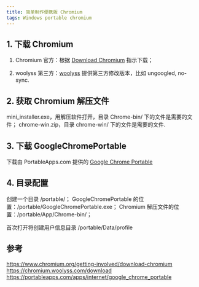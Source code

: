 ```yaml
---
title: 简单制作便携版 Chromium
tags: Windows portable chromium
---
```


## 1. 下载 Chromium
1. Chromium 官方：根据 [Download Chromium](https://www.chromium.org/getting-involved/download-chromium) 指示下载；

2. woolyss 第三方：[woolyss](https://chromium.woolyss.com/) 提供第三方修改版本，比如 ungoogled, no-sync.

## 2. 获取 Chromium 解压文件
mini_installer.exe，用解压软件打开，目录 Chrome-bin/ 下的文件是需要的文件；
chrome-win.zip，目录 chrome-win/ 下的文件是需要的文件.

## 3. 下载 GoogleChromePortable
下载由 PortableApps.com 提供的 [Google Chrome Portable](https://portableapps.com/apps/internet/google_chrome_portable)

## 4. 目录配置
创建一个目录 /portable/；
GoogleChromePortable 的位置：/portable/GoogleChromePortable.exe；
Chromium 解压文件的位置：/portable/App/Chrome-bin/；

首次打开将创建用户信息目录  /portable/Data/profile

## 参考
https://www.chromium.org/getting-involved/download-chromium
https://chromium.woolyss.com/download
https://portableapps.com/apps/internet/google_chrome_portable
